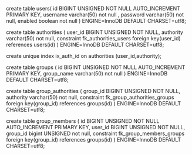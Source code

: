 create table users(
	id BIGINT UNSIGNED NOT NULL AUTO_INCREMENT PRIMARY KEY,
	username varchar(50) not null ,
	password varchar(50) not null,
	enabled boolean not null
) ENGINE=InnoDB DEFAULT CHARSET=utf8;

create table authorities (
	user_id BIGINT UNSIGNED NOT NULL,
	authority varchar(50) not null,
	constraint fk_authorities_users foreign key(user_id) references users(id)
) ENGINE=InnoDB DEFAULT CHARSET=utf8;

create unique index ix_auth_id on authorities (user_id,authority);

create table groups (
	id BIGINT UNSIGNED NOT NULL AUTO_INCREMENT PRIMARY KEY,
	group_name varchar(50) not null
) ENGINE=InnoDB DEFAULT CHARSET=utf8;

create table group_authorities (
	group_id BIGINT UNSIGNED NOT NULL,
	authority varchar(50) not null,
	constraint fk_group_authorities_groups foreign key(group_id) references groups(id)
) ENGINE=InnoDB DEFAULT CHARSET=utf8;

create table group_members (
	id BIGINT UNSIGNED NOT NULL AUTO_INCREMENT PRIMARY KEY,
	user_id BIGINT UNSIGNED NOT NULL,
	group_id bigint  UNSIGNED not null,
	constraint fk_group_members_groups foreign key(group_id) references groups(id)
) ENGINE=InnoDB DEFAULT CHARSET=utf8;